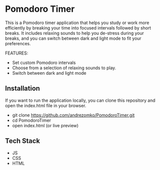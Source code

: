 
# Pomodoro Timer

This is a Pomodoro timer application that helps you study or work more efficiently by breaking your time into focused intervals followed by short breaks. It includes relaxing sounds to help you de-stress during your breaks, and you can switch between dark and light mode to fit your preferences.



FEATURES:

- Set custom Pomodoro intervals
- Choose from a selection of relaxing sounds to play.
- Switch between dark and light mode






## Installation

If you want to run the application locally, you can clone this repository and open the index.html file in your browser.


- git clone https://github.com/andrezomko/PomodoroTimer.git
- cd PomodoroTimer
- open index.html (or live preview)

    
## Tech Stack
- JS
- CSS
- HTML

